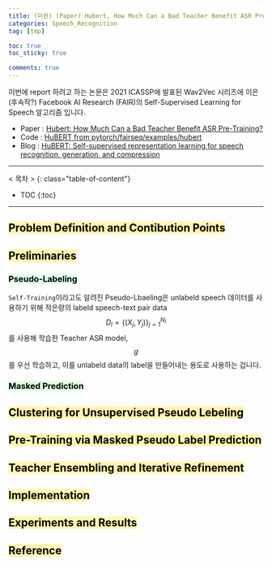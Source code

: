 ```yaml
---
title: (미완) (Paper) Hubert, How Much Can a Bad Teacher Benefit ASR Pre-Training?
categories: Speech_Recognition
tag: [tmp]

toc: true
toc_sticky: true

comments: true
---
```


이번에 report 하려고 하는 논문은 2021 ICASSP에 발표된 Wav2Vec 시리즈에 이은 (후속작?) Facebook AI Research (FAIR)의 Self-Supervised Learning for Speech 알고리즘 입니다. 

- Paper : [Hubert: How Much Can a Bad Teacher Benefit ASR Pre-Training?](https://arxiv.org/pdf/2106.07447)
- Code : [HuBERT from pytorch/fairseq/examples/hubert](https://github.com/pytorch/fairseq/tree/master/examples/hubert?fbclid=IwAR3TsIvqvUuFcoenNbp6yqt6luNypmwpSLLYQp9uvTNSJYDRcDeZmYTo2EM)
- Blog : [HuBERT: Self-supervised representation learning for speech recognition, generation, and compression](https://ai.facebook.com/blog/hubert-self-supervised-representation-learning-for-speech-recognition-generation-and-compression/)




---
< 목차 >
{: class="table-of-content"}
* TOC
{:toc}
---


## <mark style='background-color: #fff5b1'> Problem Definition and Contibution Points </mark>



## <mark style='background-color: #fff5b1'> Preliminaries </mark>

### <mark style='background-color: #dcffe4'> Pseudo-Labeling </mark>

`Self-Training`이라고도 알려진 Pseudo-Lbaeling은 unlabeld speech 데이터를 사용하기 위해 적은량의 labeld speech-text pair data $$D_l = \{ (X_j,Y_j) \}_{j=1}^{N_l}$$를 사용해 학습한 Teacher ASR model, $$g$$를 우선 학습하고, 이를 unlabeld data의 label을 만들어내는 용도로 사용하는 겁니다.

### <mark style='background-color: #dcffe4'> Masked Prediction </mark>

## <mark style='background-color: #fff5b1'> Clustering for Unsupervised Pseudo Lebeling </mark>

## <mark style='background-color: #fff5b1'> Pre-Training via Masked Pseudo Label Prediction </mark>


## <mark style='background-color: #fff5b1'> Teacher Ensembling and Iterative Refinement </mark>

## <mark style='background-color: #fff5b1'> Implementation </mark>

## <mark style='background-color: #fff5b1'> Experiments and Results </mark>





## <mark style='background-color: #fff5b1'> Reference </mark>

